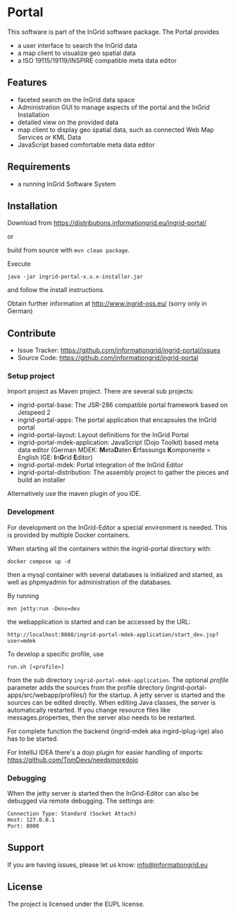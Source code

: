 Portal
====================

This software is part of the InGrid software package. The Portal provides

- a user interface to search the InGrid data
- a map client to visualize geo spatial data
- a ISO 19115/19119/INSPIRE compatible meta data editor



Features
--------

- faceted search on the InGrid data space
- Administration GUI to manage aspects of the portal and the InGrid Installation
- detailed view on the provided data
- map client to display geo spatial data, such as connected Web Map Services or KML Data
- JavaScript based comfortable meta data editor

Requirements
-------------

- a running InGrid Software System

Installation
------------

Download from https://distributions.informationgrid.eu/ingrid-portal/
 
or

build from source with `mvn clean package`.

Execute

```
java -jar ingrid-portal-x.x.x-installer.jar
```

and follow the install instructions.

Obtain further information at http://www.ingrid-oss.eu/ (sorry only in German)


Contribute
----------

- Issue Tracker: https://github.com/informationgrid/ingrid-portal/issues
- Source Code: https://github.com/informationgrid/ingrid-portal
 
### Setup project

Import project as Maven project. There are several sub projects:

- ingrid-portal-base: The JSR-286 compatible portal framework based on Jetspeed 2
- ingrid-portal-apps: The portal application that encapsules the InGrid portal
- ingrid-portal-layout: Layout definitions for the InGrid Portal
- ingrid-portal-mdek-application: JavaScript (Dojo Toolkit) based meta data editor (German MDEK: **M**eta**D**aten **E**rfassungs **K**omponente = English IGE: **I**n**G**rid **E**ditor)
- ingrid-portal-mdek: Portal integration of the InGrid Editor
- ingrid-portal-distribution: The assembly project to gather the pieces and build an installer

Alternatively use the maven plugin of you IDE.

### Development

For development on the InGrid-Editor a special environment is needed. 
This is provided by multiple Docker containers.

When starting all the containers within the ingrid-portal directory with:

`docker compose up -d`

then a mysql container with several databases is initialized and started, 
as well as phpmyadmin for administration of the databases.

By running

`mvn jetty:run -Denv=dev`

the webapplication is started and can be accessed by the URL:

`http://localhost:8088/ingrid-portal-mdek-application/start_dev.jsp?user=mdek`

To develop a specific profile, use

```
run.sh [<profile>]
```

from the sub directory `ingrid-portal-mdek-application`. The optional _profile_ parameter adds the sources from the profile directory (ingrid-portal-apps/src/webapp/profiles/<profile>) for the startup. A jetty server is started and the sources can be edited directly. When editing Java classes, the server is automatically restarted. If you change resource files like messages.properties, then the server also needs to be restarted.


For complete function the backend (ingrid-mdek aka ingird-iplug-ige) also has to be started.

For IntelliJ IDEA there's a dojo plugin for easier handling of imports:
https://github.com/TomDevs/needsmoredojo

### Debugging

When the jetty server is started then the InGrid-Editor can also be debugged via remote debugging. The settings are:
```
Connection Type: Standard (Socket Attach)
Host: 127.0.0.1
Port: 8000
```

Support
-------

If you are having issues, please let us know: info@informationgrid.eu

License
-------

The project is licensed under the EUPL license.
